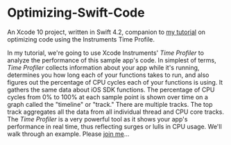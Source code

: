 # Optimizing-Swift-Code
An Xcode 10 project, written in Swift 4.2, companion to [my tutorial](http://iosbrain.com/blog/2018/11/24/using-xcode-instruments-time-profiler-template-to-optimize-swift-code/) on optimizing code using the Instruments Time Profile.

In my tutorial, we're going to use Xcode Instruments' _Time Profiler_ to analyze the performance of this sample app's code. In simplest of terms, _Time Profiler_ collects information about your app while it's running, determines you how long each of your functions takes to run, and also figures out the percentage of CPU cycles each of your functions is using. It gathers the same data about iOS SDK functions. The percentage of CPU cycles from 0% to 100% at each sample point is shown over time on a graph called the "timeline" or "track." There are multiple tracks. The top track aggregates all the data from all individual thread and CPU core tracks. The _Time Profiler_ is a very powerful tool as it shows your app's performance in real time, thus reflecting surges or lulls in CPU usage. We'll walk through an example. Please [join me](http://iosbrain.com/blog/2018/11/24/using-xcode-instruments-time-profiler-template-to-optimize-swift-code/)...
